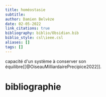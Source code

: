 ```yaml
---
title: homéostasie
subtitle:
author: Damien Belvèze
date: 02-05-2022
link_citations: true
bibliography: biblio/Obsidian.bib
biblio_style: csl\ieee.csl
aliases: []
tags: []
---
```


capacité d'un système à conserver son équilibre[[@OiseauMilliardairePrecipice2022]]. 





# bibliographie

